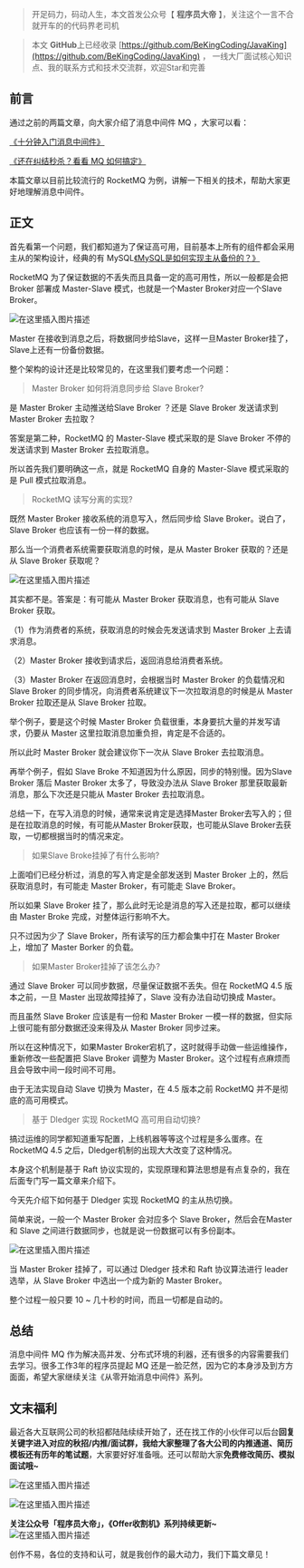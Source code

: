 

> 开足码力，码动人生，本文首发公众号【 **程序员大帝** 】，关注这个一言不合就开车的的代码界老司机

> 本文 **GitHub**上已经收录 [https://github.com/BeKingCoding/JavaKing](https://github.com/BeKingCoding/JavaKing) ， 一线大厂面试核心知识点、我的联系方式和技术交流群，欢迎Star和完善

## 前言
通过之前的两篇文章，向大家介绍了消息中间件 MQ ，大家可以看：

[《十分钟入门消息中间件》](https://mp.weixin.qq.com/s/vemmwC5EMcK9SrgoIJmJzA)

[《还在纠结秒杀？看看 MQ 如何搞定》](https://mp.weixin.qq.com/s/vemmwC5EMcK9SrgoIJmJzA)



本篇文章以目前比较流行的 RocketMQ 为例，讲解一下相关的技术，帮助大家更好地理解消息中间件。

## 正文
首先看第一个问题，我们都知道为了保证高可用，目前基本上所有的组件都会采用主从的架构设计，经典的有 MySQL[《MySQL是如何实现主从备份的？》](https://mp.weixin.qq.com/s/3TPbjv_uGSvhWmtAjcLr8g)



RocketMQ 为了保证数据的不丢失而且具备一定的高可用性，所以一般都是会把 Broker 部署成 Master-Slave 模式，也就是一个Master Broker对应一个Slave Broker。

![在这里插入图片描述](https://img-blog.csdnimg.cn/20200805165114695.png)


Master 在接收到消息之后，将数据同步给Slave，这样一旦Master Broker挂了，Slave上还有一份备份数据。 



整个架构的设计还是比较常见的，在这里我们要考虑一个问题：



> Master Broker 如何将消息同步给 Slave Broker?




是 Master Broker 主动推送给Slave Broker ？还是 Slave Broker 发送请求到 Master Broker 去拉取？



答案是第二种，RocketMQ 的 Master-Slave 模式采取的是 Slave Broker 不停的发送请求到 Master Broker 去拉取消息。



所以首先我们要明确这一点，就是 RocketMQ 自身的 Master-Slave 模式采取的是 Pull 模式拉取消息。

> RocketMQ 读写分离的实现?

既然 Master Broker 接收系统的消息写入，然后同步给 Slave Broker。说白了，Slave Broker 也应该有一份一样的数据。



那么当一个消费者系统需要获取消息的时候，是从 Master Broker 获取的？还是从 Slave Broker 获取呢？

![在这里插入图片描述](https://img-blog.csdnimg.cn/20200805165122682.png?x-oss-process=image/watermark,type_ZmFuZ3poZW5naGVpdGk,shadow_10,text_aHR0cHM6Ly9ibG9nLmNzZG4ubmV0L2tpbmdjb2Rpbmc=,size_16,color_FFFFFF,t_70)


其实都不是。答案是：有可能从 Master Broker 获取消息，也有可能从 Slave Broker 获取。



（1）作为消费者的系统，获取消息的时候会先发送请求到 Master Broker 上去请求消息。



（2）Master Broker 接收到请求后，返回消息给消费者系统。



（3）Master Broker 在返回消息时，会根据当时 Master Broker 的负载情况和 Slave Broker 的同步情况，向消费者系统建议下一次拉取消息的时候是从 Master Broker 拉取还是从 Slave Broker 拉取。



举个例子，要是这个时候 Master Broker 负载很重，本身要抗大量的并发写请求，仍要从 Master 这里拉取消息加重负担，肯定是不合适的。



所以此时 Master Broker 就会建议你下一次从 Slave Broker 去拉取消息。



再举个例子，假如 Slave Broke 不知道因为什么原因，同步的特别慢。因为Slave Broker 落后 Master Broker 太多了，导致没办法从 Slave Broker 那里获取最新消息，那么下次还是只能从 Master Broker 去拉取消息。



总结一下，在写入消息的时候，通常来说肯定是选择Master Broker去写入的；但是在拉取消息的时候，有可能从Master Broker获取，也可能从Slave Broker去获取，一切都根据当时的情况来定。

> 如果Slave Broke挂掉了有什么影响?

上面咱们已经分析过，消息的写入肯定是全部发送到 Master Broker 上的，然后获取消息时，有可能走 Master Broker，有可能走 Slave Broker。



所以如果 Slave Broker 挂了，那么此时无论是消息的写入还是拉取，都可以继续由 Master Broke 完成，对整体运行影响不大。



只不过因为少了 Slave Broker，所有读写的压力都会集中打在 Master Broker 上，增加了 Master Borker 的负载。

> 如果Master Broker挂掉了该怎么办?

通过 Slave Broker 可以同步数据，尽量保证数据不丢失。但在 RocketMQ 4.5 版本之前，一旦 Master 出现故障挂掉了，Slave 没有办法自动切换成 Master。



而且虽然 Slave Broker 应该是有一份和 Master Broker 一模一样的数据，但实际上很可能有部分数据还没来得及从 Master Broker 同步过来。



所以在这种情况下，如果Master Broker宕机了，这时就得手动做一些运维操作，重新修改一些配置把 Slave Broker 调整为 Master Broker。这个过程有点麻烦而且会导致中间一段时间不可用。



由于无法实现自动 Slave 切换为 Master，在 4.5 版本之前 RocketMQ 并不是彻底的高可用模式。

> 基于 Dledger 实现 RocketMQ 高可用自动切换?

搞过运维的同学都知道重写配置，上线机器等等这个过程是多么蛋疼。在RocketMQ 4.5 之后，Dledger机制的出现大大改变了这种情况。



本身这个机制是基于 Raft 协议实现的，实现原理和算法思想是有点复杂的，我在后面专门写一篇文章来介绍下。



今天先介绍下如何基于 Dledger 实现 RocketMQ 的主从热切换。



简单来说，一般一个 Master Broker 会对应多个 Slave Broker，然后会在Master 和 Slave 之间进行数据同步，也就是说一份数据可以有多份副本。

![在这里插入图片描述](https://img-blog.csdnimg.cn/20200805165137904.png?x-oss-process=image/watermark,type_ZmFuZ3poZW5naGVpdGk,shadow_10,text_aHR0cHM6Ly9ibG9nLmNzZG4ubmV0L2tpbmdjb2Rpbmc=,size_16,color_FFFFFF,t_70)


当 Master Broker 挂掉了，可以通过 Dledger 技术和 Raft 协议算法进行 leader 选举，从 Slave Broker 中选出一个成为新的 Master Broker。



整个过程一般只要 10 ~ 几十秒的时间，而且一切都是自动的。



## 总结
消息中间件 MQ 作为解决高并发、分布式环境的利器，还有很多的内容需要我们去学习。很多工作3年的程序员提起 MQ 还是一脸茫然，因为它的本身涉及到方方面面，希望大家继续关注《从零开始消息中间件》系列。



## 文末福利



最近各大互联网公司的秋招都陆陆续续开始了，还在找工作的小伙伴可以后台**回复关键字进入对应的秋招/内推/面试群，我给大家整理了各大公司的内推通道、简历模板还有历年的笔试题**，大家要好好准备哦。还可以帮助大家**免费修改简历、模拟面试哦~**


![在这里插入图片描述](https://img-blog.csdnimg.cn/20200803164240831.png?x-oss-process=image/watermark,type_ZmFuZ3poZW5naGVpdGk,shadow_10,text_aHR0cHM6Ly9ibG9nLmNzZG4ubmV0L2tpbmdjb2Rpbmc=,size_16,color_FFFFFF,t_70)




![在这里插入图片描述](https://img-blog.csdnimg.cn/20200803164246398.png?x-oss-process=image/watermark,type_ZmFuZ3poZW5naGVpdGk,shadow_10,text_aHR0cHM6Ly9ibG9nLmNzZG4ubmV0L2tpbmdjb2Rpbmc=,size_16,color_FFFFFF,t_70)


**关注公众号「程序员大帝」，《Offer收割机》系列持续更新~**
![在这里插入图片描述](https://img-blog.csdnimg.cn/20200803165001620.png?x-oss-process=image/watermark,type_ZmFuZ3poZW5naGVpdGk,shadow_10,text_aHR0cHM6Ly9ibG9nLmNzZG4ubmV0L2tpbmdjb2Rpbmc=,size_16,color_FFFFFF,t_70)

创作不易，各位的支持和认可，就是我创作的最大动力，我们下篇文章见！




